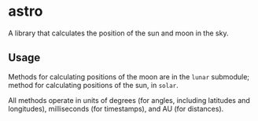 # astro
A library that calculates the position of the sun and moon in the sky.

## Usage
Methods for calculating positions of the moon are in the `lunar` submodule;
method for calculating positions of the sun, in `solar`.

All methods operate in units of degrees (for angles, including latitudes and
longitudes), milliseconds (for timestamps), and AU (for distances).
